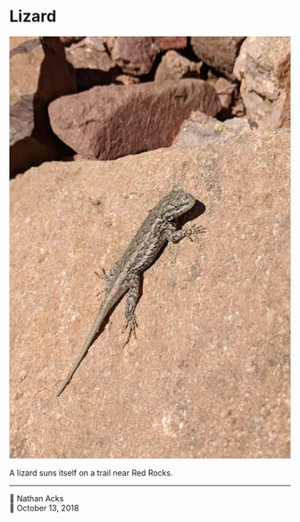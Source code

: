 # Lizard

![A brown lizard suns itself on a red rock](assets/2018-10-13-lizard.webp)

A lizard suns itself on a trail near Red Rocks.

- - - -

<span aria-hidden="true">👤</span> Nathan Acks  
<span aria-hidden="true">📅</span> October 13, 2018
